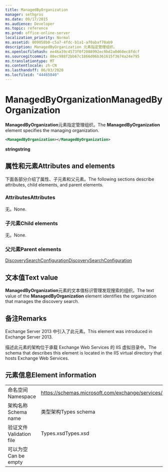 ```yaml
---
title: ManagedByOrganization
manager: sethgros
ms.date: 09/17/2015
ms.audience: Developer
ms.topic: reference
ms.prod: office-online-server
localization_priority: Normal
ms.assetid: 009058b0-c5a7-4fdc-b1a1-af0abaf70ab9
description: ManagedByOrganization 元素指定管理组织。
ms.openlocfilehash: ee46a39c4573f0f2088992ec9bd2a0d60ec8fdcf
ms.sourcegitcommit: 88ec988f2bb67c1866d06b361615f3674a24e795
ms.translationtype: MT
ms.contentlocale: zh-CN
ms.lasthandoff: 06/03/2020
ms.locfileid: "44465840"
---
```

# <a name="managedbyorganization"></a><span data-ttu-id="b3f21-103">ManagedByOrganization</span><span class="sxs-lookup"><span data-stu-id="b3f21-103">ManagedByOrganization</span></span>

<span data-ttu-id="b3f21-104">**ManagedByOrganization**元素指定管理组织。</span><span class="sxs-lookup"><span data-stu-id="b3f21-104">The **ManagedByOrganization** element specifies the managing organization.</span></span> 
  
```XML
<ManagedByOrganization></ManagedByOrganization>
```

 <span data-ttu-id="b3f21-105">**string**</span><span class="sxs-lookup"><span data-stu-id="b3f21-105">**string**</span></span>
## <a name="attributes-and-elements"></a><span data-ttu-id="b3f21-106">属性和元素</span><span class="sxs-lookup"><span data-stu-id="b3f21-106">Attributes and elements</span></span>

<span data-ttu-id="b3f21-107">下面各部分介绍了属性、子元素和父元素。</span><span class="sxs-lookup"><span data-stu-id="b3f21-107">The following sections describe attributes, child elements, and parent elements.</span></span>
  
### <a name="attributes"></a><span data-ttu-id="b3f21-108">Attributes</span><span class="sxs-lookup"><span data-stu-id="b3f21-108">Attributes</span></span>

<span data-ttu-id="b3f21-109">无。</span><span class="sxs-lookup"><span data-stu-id="b3f21-109">None.</span></span>
  
### <a name="child-elements"></a><span data-ttu-id="b3f21-110">子元素</span><span class="sxs-lookup"><span data-stu-id="b3f21-110">Child elements</span></span>

<span data-ttu-id="b3f21-111">无。</span><span class="sxs-lookup"><span data-stu-id="b3f21-111">None.</span></span>
  
### <a name="parent-elements"></a><span data-ttu-id="b3f21-112">父元素</span><span class="sxs-lookup"><span data-stu-id="b3f21-112">Parent elements</span></span>

[<span data-ttu-id="b3f21-113">DiscoverySearchConfiguration</span><span class="sxs-lookup"><span data-stu-id="b3f21-113">DiscoverySearchConfiguration</span></span>](discoverysearchconfiguration.md)
  
## <a name="text-value"></a><span data-ttu-id="b3f21-114">文本值</span><span class="sxs-lookup"><span data-stu-id="b3f21-114">Text value</span></span>

<span data-ttu-id="b3f21-115">**ManagedByOrganization**元素的文本值标识管理发现搜索的组织。</span><span class="sxs-lookup"><span data-stu-id="b3f21-115">The text value of the **ManagedByOrganization** element identifies the organization that manages the discovery search.</span></span> 
  
## <a name="remarks"></a><span data-ttu-id="b3f21-116">备注</span><span class="sxs-lookup"><span data-stu-id="b3f21-116">Remarks</span></span>

<span data-ttu-id="b3f21-117">Exchange Server 2013 中引入了此元素。</span><span class="sxs-lookup"><span data-stu-id="b3f21-117">This element was introduced in Exchange Server 2013.</span></span>
  
<span data-ttu-id="b3f21-118">描述此元素的架构位于承载 Exchange Web Services 的 IIS 虚拟目录中。</span><span class="sxs-lookup"><span data-stu-id="b3f21-118">The schema that describes this element is located in the IIS virtual directory that hosts Exchange Web Services.</span></span>
  
## <a name="element-information"></a><span data-ttu-id="b3f21-119">元素信息</span><span class="sxs-lookup"><span data-stu-id="b3f21-119">Element information</span></span>

|||
|:-----|:-----|
|<span data-ttu-id="b3f21-120">命名空间</span><span class="sxs-lookup"><span data-stu-id="b3f21-120">Namespace</span></span>  <br/> |https://schemas.microsoft.com/exchange/services/2006/types  <br/> |
|<span data-ttu-id="b3f21-121">架构名称</span><span class="sxs-lookup"><span data-stu-id="b3f21-121">Schema name</span></span>  <br/> |<span data-ttu-id="b3f21-122">类型架构</span><span class="sxs-lookup"><span data-stu-id="b3f21-122">Types schema</span></span>  <br/> |
|<span data-ttu-id="b3f21-123">验证文件</span><span class="sxs-lookup"><span data-stu-id="b3f21-123">Validation file</span></span>  <br/> |<span data-ttu-id="b3f21-124">Types.xsd</span><span class="sxs-lookup"><span data-stu-id="b3f21-124">Types.xsd</span></span>  <br/> |
|<span data-ttu-id="b3f21-125">可以为空</span><span class="sxs-lookup"><span data-stu-id="b3f21-125">Can be empty</span></span>  <br/> ||
   

